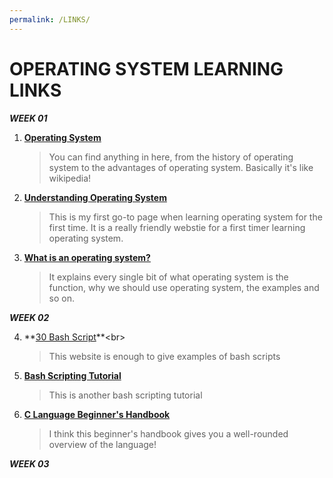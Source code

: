```yaml
---
permalink: /LINKS/
---
```


# OPERATING SYSTEM LEARNING LINKS  <br>
***WEEK 01***<br>

1. **[Operating System](https://www.guru99.com/operating-system-tutorial.html)**<br>
   > You can find anything in here, from the history of operating system to the advantages of operating system. Basically it's like wikipedia!<br>
2. **[Understanding Operating System](https://edu.gcfglobal.org/en/computerbasics/understanding-operating-systems/1/)**<br>
   > This is my first go-to page when learning operating system for the first time. It is a really friendly webstie for a first timer learning operating system.<br>
3. **[What is an operating system?](https://whatis.techtarget.com/definition/operating-system-OS)**<br>
   > It explains every single bit of what operating system is the function, why we should use operating system, the examples and so on.<br>

***WEEK 02***<br>

4. **[30 Bash Script](https://linuxhint.com/30_bash_script_examples/#:~:text=Bash%20scripts%20can%20be%20used,important%20for%20every%20Linux%20user.)**<br>
   > This website is enough to give examples of bash scripts
5. **[Bash Scripting Tutorial](https://linuxconfig.org/bash-scripting-tutorial-for-beginners)**<br>
   > This is another bash scripting tutorial
7. **[C Language Beginner's Handbook](https://www.freecodecamp.org/news/the-c-beginners-handbook/)**<br>
   > I think this beginner's handbook gives you a well-rounded overview of the language!

***WEEK 03***<br>
